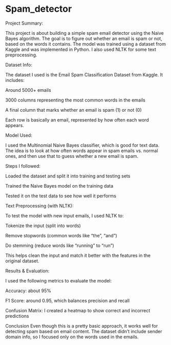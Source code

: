 # Spam_detector

Project Summary:

This project is about building a simple spam email detector using the Naive Bayes algorithm. The goal is to figure out whether an email is spam or not, based on the words it contains. The model was trained using a dataset from Kaggle and was implemented in Python. I also used NLTK for some text preprocessing.

Dataset Info:

The dataset I used is the Email Spam Classification Dataset from Kaggle. It includes:

Around 5000+ emails

3000 columns representing the most common words in the emails

A final column that marks whether an email is spam (1) or not (0)

Each row is basically an email, represented by how often each word appears.

Model Used:

I used the Multinomial Naive Bayes classifier, which is good for text data. The idea is to look at how often words appear in spam emails vs. normal ones, and then use that to guess whether a new email is spam.

Steps I followed:

Loaded the dataset and split it into training and testing sets

Trained the Naive Bayes model on the training data

Tested it on the test data to see how well it performs

Text Preprocessing (with NLTK):

To test the model with new input emails, I used NLTK to:

Tokenize the input (split into words)

Remove stopwords (common words like “the”, “and”)

Do stemming (reduce words like “running” to “run”)

This helps clean the input and match it better with the features in the original dataset.

Results & Evaluation:

I used the following metrics to evaluate the model:

Accuracy: about 95%

F1 Score: around 0.95, which balances precision and recall

Confusion Matrix: I created a heatmap to show correct and incorrect predictions

Conclusion
Even though this is a pretty basic approach, it works well for detecting spam based on email content. The dataset didn’t include sender domain info, so I focused only on the words used in the emails.

